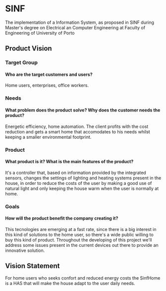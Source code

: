 # SINF
The implementation of a Information System, as proposed in SINF during Master's degree on Electrical an Computer Engineering at Faculty of Engineering of University of Porto
## Product Vision
### Target Group
#### Who are the target customers and users?
Home users, enterprises, office workers.
### Needs
#### What problem does the product solve? Why does the customer needs the product?
Energetic efficiency, home automation. The client profits with the cost reduction and gets a smart home that accomodates to his needs whilst keeping a smaller environmental footprint.
### Product
#### What product is it? What is the main features of the product?
It's a controller that, based on information provided by the integrated sensors, changes the settings of lighting and heating systems present in the house, in order to reduce the costs of the user by making a good use of natural light and only keeping the house warm when the user is normally at home.
### Goals
#### How will the product benefit the company creating it?
This tecnologies are emerging at a fast rate, since there is a big interest in this kind of solutions to the home user, so there's a wide public willing to buy this kind of product. Throughout the developing of this project we'll address some issues present in the current devices out there to provide an innovative solution.
## Vision Statement
For home users who seeks confort and reduced energy costs the SinfHome is a HAS that will make the house adapt to the user daily needs.
